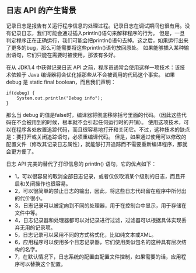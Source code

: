 ## 日志 API 的产生背景 ##

记录日志是报告有关运行程序信息的处理过程。记录日志在调试期间也很有用。没有记录日志，我们可能会通过插入println()语句来解释程序的行为。
但是，一旦判定程序正在正确运行，我们可能会把println()语句去掉。这之后，如果运行出来了更多的bug，那么可能需要将这些println()语句放回原处。
如果能够插入某种输出语句，它们只能在需要时被使用，那该有多好。

在从 JDK1.4 中获得记录日志 API 之前，程序员通常会使用这样一项技术：该技术依赖于 Java 编译器将会优化掉那些从不会被调用的代码这个事实。
如果 debug 是 static final boolean，而且我们声明：
    
    if(debug) {
        System.out.println("Debug info");
    }

那么当 debug 的值是false时，编译器将彻底移除括号里面的代码。（因此这些代码在不会被用到的时候，根本就不会引起任何运行时的开销）。
使用这项技术，可以在程序各处放置追踪代码，而且很容易地打开和关闭它。不过，这种技术的缺点是：要打开或关闭追踪语句，必须重编译代码。
但是，如果通过使用可以修改的配置文件（修改其记录日志属性），就能够打开追踪而不需要重新编译程序，那就会更方便了。


日志 API 完美的替代了打印信息的 println() 语句，它的优点如下：

* 1，可以很容易的取消全部日志记录，或者仅仅取消某个级别的日志，而且开启和关闭操作也很容易。
* 2，可以很简单的禁止日志的输出，因此，将这些日志代码留在程序中所付出的代价很小。
* 3，日志记录可以被定向到不同的处理器，用于在控制台中显示，用于存储在文件中等。
* 4，日志记录器和处理器都可以对记录进行过滤，过滤器可以根据具体实现丢弃无用的记录项。
* 5，日志记录可以采用不同的方式格式化，比如纯文本或XML。
* 6，应用程序可以使用多个日志记录器，它们使用类似包名的这种具有层次结构的名字。
* 7，在默认情况下，日志系统的配置由配置文件控制，如果需要的话，应用程序可以替换这个配置。